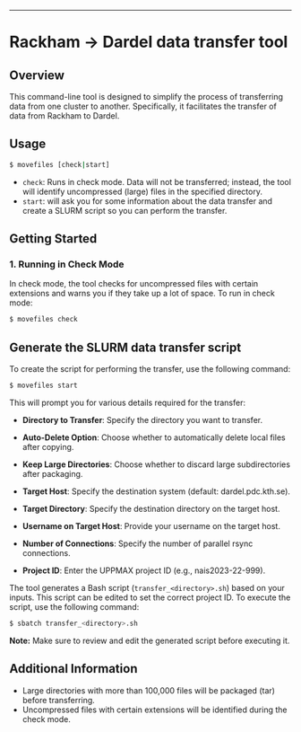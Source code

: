 ---

# Rackham -> Dardel data transfer tool

## Overview

This command-line tool is designed to simplify the process of transferring data from one cluster to another. Specifically, it facilitates the transfer of data from Rackham to Dardel.

## Usage

```bash
$ movefiles [check|start]
```

- `check`: Runs in check mode. Data will not be transferred; instead, the tool will identify uncompressed (large) files in the specified directory.
- `start`: will ask you for some information about the data transfer and create a SLURM script so you can perform the transfer.

## Getting Started

### 1. Running in Check Mode

In check mode, the tool checks for uncompressed files with certain extensions and warns you if they take up a lot of space. To run in check mode:

```bash
$ movefiles check
```

## Generate the SLURM data transfer script

To create the script for performing the transfer, use the following command:

```bash
$ movefiles start
```

This will prompt you for various details required for the transfer:

- **Directory to Transfer**: Specify the directory you want to transfer.

- **Auto-Delete Option**: Choose whether to automatically delete local files after copying.

- **Keep Large Directories**: Choose whether to discard large subdirectories after packaging.

- **Target Host**: Specify the destination system (default: dardel.pdc.kth.se).

- **Target Directory**: Specify the destination directory on the target host.

- **Username on Target Host**: Provide your username on the target host.

- **Number of Connections**: Specify the number of parallel rsync connections.

- **Project ID**: Enter the UPPMAX project ID (e.g., nais2023-22-999).

The tool generates a Bash script (`transfer_<directory>.sh`) based on your inputs. This script can be edited to set the correct project ID. To execute the script, use the following command:

```bash
$ sbatch transfer_<directory>.sh
```

**Note:** Make sure to review and edit the generated script before executing it.

## Additional Information

- Large directories with more than 100,000 files will be packaged (tar) before transferring.
- Uncompressed files with certain extensions will be identified during the check mode.
